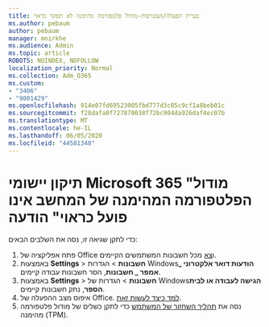 ```yaml
---
title: בעיית הפעלה/הצטרפות-מודול פלטפורמה מהימנה לא תפקד כראוי
ms.author: pebaum
author: pebaum
manager: mnirkhe
ms.audience: Admin
ms.topic: article
ROBOTS: NOINDEX, NOFOLLOW
localization_priority: Normal
ms.collection: Adm_O365
ms.custom:
- "3406"
- "9001429"
ms.openlocfilehash: 914e07fd69523005fbd777d3c05c9cf1a8beb01c
ms.sourcegitcommit: f28dafa0f727870038f72bc904da926daf4ec07b
ms.translationtype: MT
ms.contentlocale: he-IL
ms.lasthandoff: 06/05/2020
ms.locfileid: "44581340"
---
```

# <a name="fixing-the-microsoft-365-apps-your-computers-trusted-platform-module-is-not-functioning-properly-message"></a>תיקון יישומי Microsoft 365 "מודול הפלטפורמה המהימנה של המחשב אינו פועל כראוי" הודעה

כדי לתקן שגיאה זו, נסה את השלבים הבאים:

1. פתח אפליקציה של Office ו[צא](https://support.office.com/article/5a20dc11-47e9-4b6f-945d-478cb6d92071) מכל חשבונות המשתמשים הקיימים.   
2. באמצעות **Settings**  >  **חשבונות**  >  הגדרות Windows**הודעות דואר אלקטרוני _ אמפר _ חשבונות**, הסר חשבונות עבודה קיימים. 
3. באמצעות **Settings**  >  **חשבונות**  >  הגדרות של Windows**הגישה לעבודה או לבית הספר**, נתק חשבונות קיימים. 
4. איפוס מצב ההפעלה של Office. [למד כיצד לעשות זאת](https://docs.microsoft.com/office365/troubleshoot/activation/reset-office-365-proplus-activation-state
).
5. נסה את [תהליך השחזור של המשתמש](https://docs.microsoft.com/office365/troubleshoot/administration/connection-issue-when-sign-in-office-2016#symptom-2) כדי לתקן כשלים של מודול פלטפורמה מהימנה (TPM).